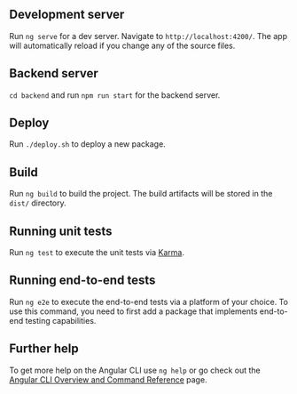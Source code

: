 ## Development server

Run `ng serve` for a dev server. Navigate to `http://localhost:4200/`. The app will automatically reload if you change any of the source files.

## Backend server

`cd backend` and run `npm run start` for the backend server.

## Deploy

Run `./deploy.sh` to deploy a new package.

## Build

Run `ng build` to build the project. The build artifacts will be stored in the `dist/` directory.

## Running unit tests

Run `ng test` to execute the unit tests via [Karma](https://karma-runner.github.io).

## Running end-to-end tests

Run `ng e2e` to execute the end-to-end tests via a platform of your choice. To use this command, you need to first add a package that implements end-to-end testing capabilities.

## Further help

To get more help on the Angular CLI use `ng help` or go check out the [Angular CLI Overview and Command Reference](https://angular.io/cli) page.
